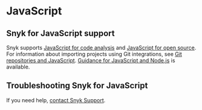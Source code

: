 # JavaScript

## Snyk for JavaScript support

Snyk supports [JavaScript for code analysis](javascript-for-code-analysis.md) and [JavaScript for open source](javascript-for-open-source.md). For information about importing projects using Git integrations, see [Git repositories and JavaScript](git-repositories-and-javascript.md). [Guidance for JavaScript and Node.js](guidance-for-javascript-and-node.js.md) is available.

## Troubleshooting Snyk for JavaScript

If you need help, [contact Snyk Support](https://support.snyk.io/hc/en-us).&#x20;
